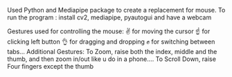 Used Python and Mediapipe package to create a replacement for mouse.
To run the program : install cv2, mediapipe, pyautogui and have a webcam

Gestures used for controlling the mouse: ✌️	for moving the cursor 
                                         ☝️ for clicking left button
                                         👌 for dragging and dropping
                                         ✊ for switching between tabs...
Additional Gestures: To Zoom, raise both the index, middle and the thumb, and then zoom in/out like u do in a phone....
                     To Scroll Down, raise Four fingers except the thumb

